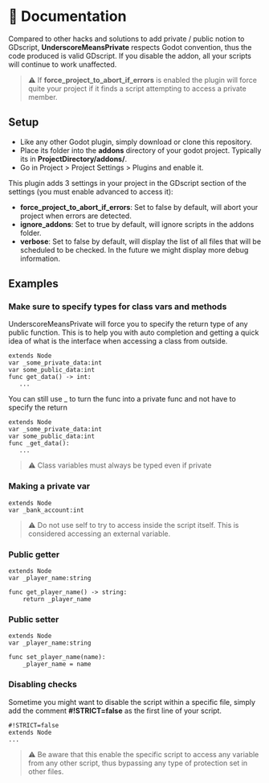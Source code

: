 # 📄 Documentation

Compared to other hacks and solutions to add private / public notion to GDscript, **UnderscoreMeansPrivate** respects Godot convention, thus the code produced is valid GDscript. If you disable the addon, all your scripts will continue to work unaffected.

> ⚠️ If **force_project_to_abort_if_errors** is enabled the plugin will force quite your project if it finds a script attempting to access a private member.

## Setup

* Like any other Godot plugin, simply download or clone this repository.
* Place its folder into the **addons** directory of your godot project. Typically its in **ProjectDirectory/addons/**.
* Go in Project > Project Settings > Plugins and enable it.

This plugin adds 3 settings in your project in the GDscript section of the settings (you must enable advanced to access it):
* **force_project_to_abort_if_errors**: Set to false by default, will abort your project when errors are detected.
* **ignore_addons**: Set to true by default, will ignore scripts in the addons folder.
* **verbose**: Set to false by default, will display the list of all files that will be scheduled to be checked. In the future we might display more debug information.

## Examples

### Make sure to specify types for class vars and methods

UnderscoreMeansPrivate will force you to specify the return type of any public function. This is to help you with auto completion and getting a quick idea of what is the interface when accessing a class from outside.

    extends Node
    var _some_private_data:int
    var some_public_data:int
    func get_data() -> int:
       ...
You can still use _ to turn the func into a private func and not have to specify the return

    extends Node
    var _some_private_data:int
    var some_public_data:int
    func _get_data():
       ...
> ⚠️ Class variables must always be typed even if private

### Making a private var
    extends Node
    var _bank_account:int

> ⚠️ Do not use self to try to access inside the script itself. This is considered accessing an external variable.

### Public getter
    extends Node
    var _player_name:string

    func get_player_name() -> string:
        return _player_name

### Public setter
    extends Node
    var _player_name:string

    func set_player_name(name):
        _player_name = name

### Disabling checks
Sometime you might want to disable the script within a specific file, simply add the comment **#!STRICT=false** as the first line of your script.

    #!STRICT=false
    extends Node
    ...

> ⚠️ Be aware that this enable the specific script to access any variable from any other script, thus bypassing any type of protection set in other files.
